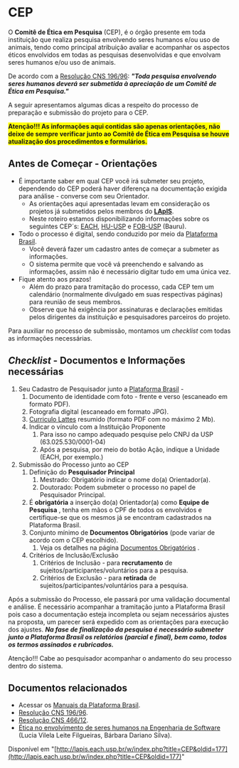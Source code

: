 # CEP

O **Comitê de Ética em Pesquisa** (CEP), é o órgão presente em toda instituição que realiza pesquisa envolvendo seres humanos e/ou uso de animais, tendo como principal atribuição avaliar e acompanhar os aspectos éticos envolvidos em todas as pesquisas desenvolvidas e que envolvam seres humanos e/ou uso de animais.

De acordo com a [Resolução CNS 196/96](http://bvsms.saude.gov.br/bvs/saudelegis/cns/1996/res0196_10_10_1996.html): _**"Toda pesquisa envolvendo seres humanos deverá ser submetida à apreciação de um Comitê de Ética em Pesquisa."**_

A seguir apresentamos algumas dicas a respeito do processo de preparação e submissão do projeto para o CEP.

<span style="background-color: #FFFF00">
<b>Atenção!!! As informações aqui contidas são apenas orientações,  
não deixe de sempre verificar junto ao Comitê de Ética em Pesquisa se houve atualização dos procedimentos e formulários.</b>
</span>

Antes de Começar - Orientações
---------------------------------------------------------------------------------------------------------------------------------------

*   É importante saber em qual CEP você irá submeter seu projeto, dependendo do CEP poderá haver diferença na documentação exigida para análise - converse com seu Orientador.
    *   As orientações aqui apresentadas levam em consideração os projetos já submetidos pelos membros do [**LApIS**](http://lapis.each.usp.br/).
    *   Neste roteiro estamos disponibilizando informações sobre os seguintes CEP´s: [EACH](http://www5.each.usp.br/apresentacao-cep/), [HU-USP](http://www.hu.usp.br/cep-home/) e [FOB-USP](http://www.fob.usp.br/pagina/399) (Bauru).
*   Todo o processo é digital, sendo conduzido por meio da [Plataforma Brasil](http://plataformabrasil.saude.gov.br/).
    *   Você deverá fazer um cadastro antes de começar a submeter as informações.
    *   O sistema permite que você vá preenchendo e salvando as informações, assim não é necessário digitar tudo em uma única vez.
*   Fique atento aos prazos!
    *   Além do prazo para tramitação do processo, cada CEP tem um calendário (normalmente divulgado em suas respectivas páginas) para reunião de seus membros.
    *   Observe que há exigência por assinaturas e declarações emitidas pelos dirigentes da instituição e pesquisadores parceiros do projeto.

Para auxiliar no processo de submissão, montamos um _checklist_ com todas as informações necessárias.

_Checklist_ \- Documentos e Informações necessárias
------------------------------------------------------------------------------------------------------------------------------------------------------------------------------

1.  Seu Cadastro de Pesquisador junto a [Plataforma Brasil](http://plataformabrasil.saude.gov.br/) -
    1.  Documento de identidade com foto - frente e verso (escaneado em formato PDF).
    2.  Fotografia digital (escaneado em formato JPG).
    3.  [Curriculo Lattes](http://lattes.cnpq.br/) resumido (formato PDF com no máximo 2 Mb).
    4.  Indicar o vínculo com a Instituição Proponente
        1.  Para isso no campo adequado pesquise pelo CNPJ da USP (63.025.530/0001-04)
        2.  Após a pesquisa, por meio do botão Ação, indique a Unidade (EACH, por exemplo.)
2.  Submissão do Processo junto ao CEP
    1.  Definição do **Pesquisador Principal**
        1.  Mestrado: Obrigatório indicar o nome do(a) Orientador(a).
        2.  Doutorado: Podem submeter o processo no papel de Pesquisador Principal.
    2.  É **obrigatória** a inserção do(a) Orientador(a) como **Equipe de Pesquisa** , tenha em mãos o CPF de todos os envolvidos e certifique-se que os mesmos já se encontram cadastrados na Plataforma Brasil.
    3.  Conjunto mínimo de **Documentos Obrigatórios** (pode variar de acordo com o CEP escolhido).
        1.  Veja os detalhes na página [Documentos Obrigatórios](cep_docs) .
    4.  Critérios de Inclusão/Exclusão
        1.  Critérios de Inclusão - para **recrutamento** de sujeitos/participantes/voluntários para a pesquisa.
        2.  Critérios de Exclusão - para **retirada** de sujeitos/participantes/voluntários para a pesquisa.

  
Após a submissão do Processo, ele passará por uma validação documental e análise. É necessário acompanhar a tramitação junto a Plataforma Brasil pois caso a documentação esteja incompleta ou sejam necessários ajustes na proposta, um parecer será expedido com as orientações para execução dos ajustes. **_Na fase de finalização da pesquisa é necessário submeter junto a Plataforma Brasil os relatórios (parcial e final), bem como, todos os termos assinados e rubricados._**

  
Atenção!!! Cabe ao pesquisador acompanhar o andamento do seu processo dentro do sistema.

  

Documentos relacionados
-------------------------------------------------------------------------------------------------------------------------

*   Acessar os [Manuais da Plataforma Brasil](http://plataformabrasil.saude.gov.br/).
*   [Resolução CNS 196/96](http://bvsms.saude.gov.br/bvs/saudelegis/cns/1996/res0196_10_10_1996.html).
*   [Resolução CNS 466/12](http://conselho.saude.gov.br/resolucoes/2012/Reso466.pdf).
*   [Ética no envolvimento de seres humanos na Engenharia de Software](http://www.revistas.unisinos.br/index.php/scientia/article/view/sct.20082.01) (Lucia Vilela Leite Filgueiras, Bárbara Dariano Silva).

Disponível em "[http://lapis.each.usp.br/w/index.php?title=CEP&oldid=177](http://lapis.each.usp.br/w/index.php?title=CEP&oldid=177)"
